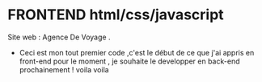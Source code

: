 # FRONTEND html/css/javascript
Site web : Agence De Voyage  . 
- Ceci est mon tout premier code ,c'est le début de ce que j'ai appris en front-end pour le moment , je souhaite le developper en back-end prochainement ! voila voila 
